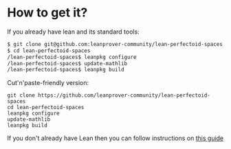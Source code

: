 # How to get it?

If you already have lean and its standard tools:

```bash
$ git clone git@github.com:leanprover-community/lean-perfectoid-spaces.git
$ cd lean-perfectoid-spaces
/lean-perfectoid-spaces$ leanpkg configure
/lean-perfectoid-spaces$ update-mathlib
/lean-perfectoid-spaces$ leanpkg build
```
Cut'n'paste-friendly version:
```
git clone https://github.com/leanprover-community/lean-perfectoid-spaces
cd lean-perfectoid-spaces
leanpkg configure
update-mathlib
leanpkg build
```

If you don't already have Lean then you can follow instructions on 
[this guide](https://github.com/leanprover-community/mathlib/blob/master/docs/elan.md)

